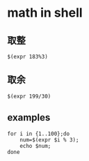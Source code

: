# math in shell

## 取整
    $(expr 183%3)

## 取余
    $(expr 199/30)


## examples
``` shell
for i in {1..100};do
    num=$(expr $i % 3);
    echo $num;
done
```    